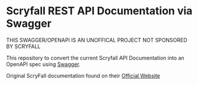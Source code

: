 # Scryfall REST API Documentation via Swagger
THIS SWAGGER/OPENAPI IS AN UNOFFICAL PROJECT NOT SPONSORED BY SCRYFALL

This repository to convert the current Scryfall API Documentation into an OpenAPI spec using [Swagger](https://jpschu.github.io/scryfall-api-swagger).

Original ScryFall documentation found on their [Official Website](https://scryfall.com/docs/api)
